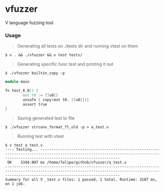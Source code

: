 # vfuzzer
V language fuzzing tool


### Usage

> Generating all tests on ./tests dir and running vtest on them

`$ v . && ./vfuzzer && v test tests/`


> Generating specific func test and printing it out

`$ ./vfuzzer builtin_copy -p`
```V
module main

fn test_6_0() {
        mut t0 := []u8{}
        unsafe { copy(mut t0, []u8{})}
        assert true
}

```

> Saving generated test to file

`$ ./vfuzzer strconv_format_fl_old -p > a_test.v`

> Running test with vtest

```
$ v test a_test.v
---- Testing... --------------------------------------------------------------------------------------------------------------------------------------------------------------------------------
 OK    3104.007 ms /home/felipe/github/vfuzzer/a_test.v
------------------------------------------------------------------------------------------------------------------------------------------------------------------------------------------------
Summary for all V _test.v files: 1 passed, 1 total. Runtime: 3107 ms, on 1 job.
```